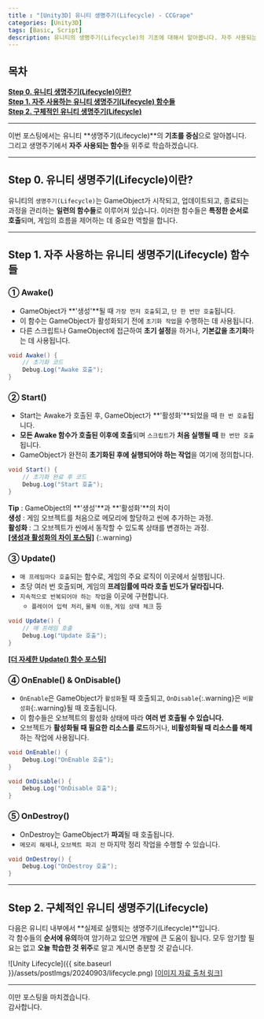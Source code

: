 ```yaml
---
title : "[Unity3D] 유니티 생명주기(Lifecycle) - CCGrape"
categories: [Unity3D]
tags: [Basic, Script]
description: 유니티의 생명주기(Lifecycle)의 기초에 대해서 알아봅니다. 자주 사용되는 함수들의 특징과 활용 방법에 대해서 알아봅니다.
---
```


## 목차
**[Step 0. 유니티 생명주기(Lifecycle)이란?](#step-0-유니티-생명주기lifecycle이란)**<br/>
**[Step 1. 자주 사용하는 유니티 생명주기(Lifecycle) 함수들](#step-1-자주-사용하는-유니티-생명주기lifecycle-함수들)**<br/>
**[Step 2. 구체적인 유니티 생명주기(Lifecycle)](#step-2-구체적인-유니티-생명주기lifecycle)**<br/>

---
이번 포스팅에서는 유니티 **생명주기(Lifecycle)**의 **기초를 중심**으로 알아봅니다.      
그리고 생명주기에서 **자주 사용되는 함수**들 위주로 학습하겠습니다.

---
## Step 0. 유니티 생명주기(Lifecycle)이란?

유니티의 `생명주기(Lifecycle)`는 GameObject가 시작되고, 업데이트되고, 종료되는 과정을 관리하는 **일련의 함수들**로 이루어져 있습니다. 
이러한 함수들은 **특정한 순서로 호출**되며, 게임의 흐름을 제어하는 데 중요한 역할을 합니다.

---
## Step 1. 자주 사용하는 유니티 생명주기(Lifecycle) 함수들

### ① Awake()

- GameObject가 **'생성'**될 때 `가장 먼저 호출`되고, `단 한 번만 호출`됩니다.     
- 이 함수는 GameObject가 활성화되기 전에 `초기화 작업`을 수행하는 데 사용됩니다.
- 다른 스크립트나 GameObject에 접근하여 **초기 설정**을 하거나, **기본값을 초기화**하는 데 사용됩니다.

```cs
void Awake() {
    // 초기화 코드
    Debug.Log("Awake 호출");
}
```

### ② Start()

- Start는 Awake가 호출된 후, GameObject가 **'활성화'**되었을 때 `한 번 호출`됩니다.
- **모든 Awake 함수가 호출된 이후에 호출**되며 `스크립트`가 **처음 실행될 때** `한 번만 호출`됩니다.
- GameObject가 완전히 **초기화된 후에 실행되어야 하는 작업**을 여기에 정의합니다.

```cs
void Start() {
    // 초기화 완료 후 코드
    Debug.Log("Start 호출");
}
```

**Tip** : GameObject의 **'생성'**과 **'활성화'**의 차이   
**생성** : 게임 오브젝트를 처음으로 메모리에 할당하고 씬에 추가하는 과정.   
**활성화** : 그 오브젝트가 씬에서 동작할 수 있도록 상태를 변경하는 과정.    
<i class="far fa-hand-point-right"></i>
[**[생성과 활성화의 차이 포스팅]**](https://cottoncandygrape.github.io/2024/09/03/Unity-Instantiation-vs-Activation.html)
{:.warning}

### ③ Update()

- `매 프레임마다 호출`되는 함수로, 게임의 주요 로직이 이곳에서 실행됩니다.
- 초당 여러 번 호출되며, 게임의 **프레임률에 따라 호출 빈도가 달라집니다.**
- `지속적으로 반복되어야 하는 작업`을 이곳에 구현합니다.
    - `플레이어 입력 처리`, `물체 이동`, `게임 상태 체크` 등 

```cs
void Update() {
    // 매 프레임 호출
    Debug.Log("Update 호출");
}
```
<i class="far fa-hand-point-right"></i>
[**[더 자세한 Update() 함수 포스팅]**](https://cottoncandygrape.github.io/2024/08/29/Unity-object-translate(feat.Update()).html)


### ④ OnEnable() & OnDisable()

- `OnEnable`은 GameObject가 `활성화`될 때 호출되고, `OnDisable`{:.warning}은 `비활성화`{:.warning}될 때 호출됩니다.
- 이 함수들은 오브젝트의 활성화 상태에 따라 **여러 번 호출될 수 있습니다.**
- 오브젝트가 **활성화될 때 필요한 리소스를 로드**하거나, **비활성화될 때 리소스를 해제**하는 작업에 사용됩니다.

```cs
void OnEnable() {
    Debug.Log("OnEnable 호출");
}

void OnDisable() {
    Debug.Log("OnDisable 호출");
}
```

### ⑤ OnDestroy()

- OnDestroy는 GameObject가 **파괴**될 때 호출됩니다.
- `메모리 해제`나, `오브젝트 파괴 전` 마지막 정리 작업을 수행할 수 있습니다.

```cs
void OnDestroy() {
    Debug.Log("OnDestroy 호출");
}
```

---
## Step 2. 구체적인 유니티 생명주기(Lifecycle)

다음은 유니티 내부에서 **실제로 실행되는 생명주기(Lifecycle)**입니다.     
각 함수들의 **순서에 유의**하여 암기하고 있으면 개발에 큰 도움이 됩니다. 
모두 암기할 필요는 없고 **오늘 학습한 것 위주**로 알고 계시면 충분할 것 같습니다.

![Unity Lifecycle]({{ site.baseurl }}/assets/postImgs/20240903/lifecycle.png)
[[이미지 자료 출처 링크]](https://docs.unity3d.com/kr/2021.3/Manual/ExecutionOrder.html)

---
이만 포스팅을 마치겠습니다.     
감사합니다.